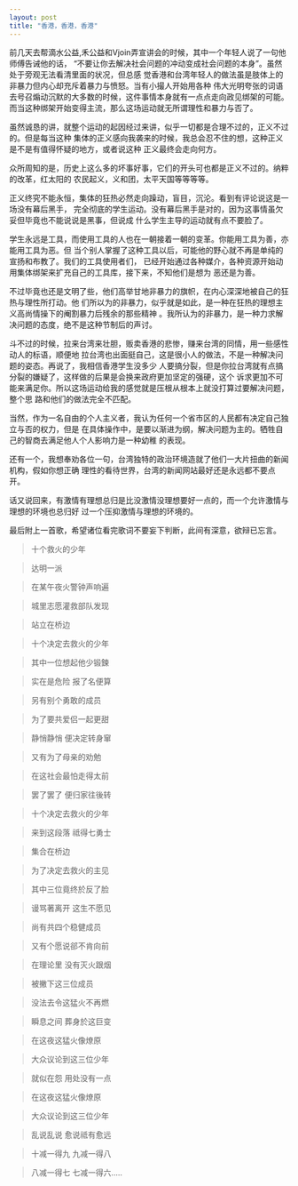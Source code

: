```yaml
---
layout: post
title: "香港，香港，香港"
---
```



前几天去帮滴水公益,禾公益和Vjoin弄宣讲会的时候，其中一个年轻人说了一句他师傅告诫他的话， “不要让你去解决社会问题的冲动变成社会问题的本身”。虽然处于旁观无法看清里面的状况，但总感 觉香港和台湾年轻人的做法虽是肢体上的非暴力但内心却充斥着暴力与愤怒。当有小撮人开始用各种 伟大光明夸张的词语去号召煽动沉默的大多数的时候，这件事情本身就有一点点走向政见绑架的可能。 而当这种绑架开始变得主流，那么这场运动就无所谓理性和暴力与否了。

虽然诚恳的讲，就整个运动的起因经过来讲，似乎一切都是合理不过的，正义不过的。但是每当这种 集体的正义感向我袭来的时候，我总会忍不住的想，这种正义是不是有值得怀疑的地方，或者说这种 正义最终会走向何方。

众所周知的是，历史上这么多的坏事好事，它们的开头可也都是正义不过的。纳粹的改革，红太阳的 农民起义，义和团，太平天国等等等等。

正义终究不能永恒，集体的狂热必然走向躁动，盲目，沉沦。看到有评论说这是一场没有幕后黑手， 完全彻底的学生运动。没有幕后黑手是对的，因为这事情虽欠妥但毕竟也不能说说是黑事，但说成 什么学生主导的运动就有点不要脸了。

学生永远是工具，而使用工具的人也在一朝接着一朝的变革。你能用工具为善，亦能用工具为恶。但 当个别人掌握了这种工具以后，可能他的野心就不再是单纯的宣扬和布教了。我们的工具使用者们， 已经开始通过各种媒介，各种资源开始动用集体绑架来扩充自己的工具库，接下来，不知他们是想为 恶还是为善。

不过毕竟也还是文明了些，他们高举甘地非暴力的旗帜，在内心深深地被自己的狂热与理性所打动。他 们所以为的非暴力，似乎就是如此，是一种在狂热的理想主义高尚情操下的阉割暴力后残余的那些精神 。我所认为的非暴力，是一种力求解决问题的态度，绝不是这种节制后的声讨。

斗不过的时候，拉来台湾来壮胆，贩卖香港的悲惨，赚来台湾的同情，用一些感性动人的标语，顺便地 拉台湾也出面挺自己，这是很小人的做法，不是一种解决问题的姿态。再说了，我相信香港学生没多少 人要搞分裂，但是你拉台湾就有点搞分裂的嫌疑了，这样做的后果是会换来政府更加坚定的强硬，这个 诉求更加不可能来满足你。所以这场运动给我的感觉就是压根从根本上就没打算过要解决问题，整个思 路和他们的做法完全不匹配。

当然，作为一名自由的个人主义者，我认为任何一个省市区的人民都有决定自己独立与否的权力，但是 在具体操作中，是要以渐进为纲，解决问题为主的。牺牲自己的智商去满足他人个人影响力是一种幼稚 的表现。

还有一个，我想奉劝各位一句，台湾独特的政治环境造就了他们一大片扭曲的新闻机构，假如你想正确 理性的看待世界，台湾的新闻网站最好还是永远都不要点开。

话又说回来，有激情有理想总归是比没激情没理想要好一点的，而一个允许激情与理想的环境也总归好 过一个压抑激情与理想的环境的。

最后附上一首歌，希望诸位看完歌词不要妄下判断，此间有深意，欲辩已忘言。

>十个救火的少年

>达明一派

>在某午夜火警钟声响遍

>城里志愿灌救部队发现

>站立在桥边

>十个决定去救火的少年

>其中一位想起他少锻鍊

>实在是危险 报了名便算

>另有别个勇敢的成员

>为了要共爱侣一起更甜

>静悄静悄 便决定转身窜

>又有为了母亲的劝勉

>在这社会最怕走得太前

>罢了罢了 便归家往後转

>十个决定去救火的少年

>来到这段落 祗得七勇士

>集合在桥边

>为了决定去救火的主见

>其中三位竟终於反了脸

>谩骂著离开 这生不愿见

>尚有共四个稳健成员

>又有个愿说郤不肯向前

>在理论里 没有灭火跟烟

>被撇下这三位成员

>没法去令这猛火不再燃

>瞬息之间 葬身於这巨变

>在这夜这猛火像燎原

>大众议论到这三位少年

>就似在怨 用处没有一点

>在这夜这猛火像燎原

>大众议论到这三位少年

>乱说乱说 愈说祗有愈远

>十减一得九 九减一得八

>八减一得七 七减一得六…..